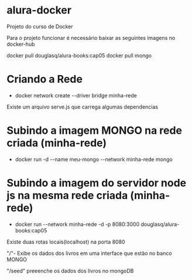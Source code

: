 # alura-docker
Projeto do curso de Docker

Para o projeto funcionar é necessário baixar as seguintes imagens no docker-hub

docker pull douglasq/alura-books:cap05
docker pull mongo

# Criando a Rede
- docker network create --driver bridge minha-rede

Existe um arquivo serve.js que carrega algumas dependencias


# Subindo a imagem  MONGO na rede criada (minha-rede)

- docker run -d --name meu-mongo --network minha-rede mongo

# Subindo a imagem do servidor node js na mesma rede criada (minha-rede)

- docker run --network minha-rede -d -p 8080:3000 douglasq/alura-books:cap05


Existe duas rotas locais(localhost) na porta 8080

"/"- Exibe os dados dos livros em uma interface que estão no banco MONGO

"/seed" preeenche os dados dos livros no mongoDB